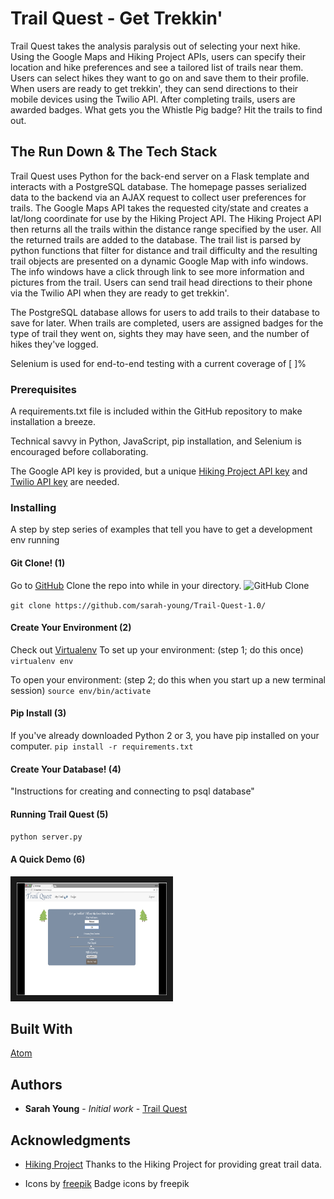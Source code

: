 # Trail Quest - Get Trekkin'

Trail Quest takes the analysis paralysis out of selecting your next hike. Using the Google Maps and Hiking Project APIs, users can specify their location and hike preferences and see a tailored list of trails near them. Users can select hikes they want to go on and save them to their profile. When users are ready to get trekkin', they can send directions to their mobile devices using the Twilio API. After completing trails, users are awarded badges. What gets you the Whistle Pig badge? Hit the trails to find out.

## The Run Down & The Tech Stack

Trail Quest uses Python for the back-end server on a Flask template and interacts with a PostgreSQL database. The homepage passes serialized data to the backend via an AJAX request to collect user preferences for trails. The Google Maps API takes the requested city/state and creates a lat/long coordinate for use by the Hiking Project API. The Hiking Project API then returns all the trails within the distance range specified by the user. All the returned trails are added to the database. The trail list is parsed by python functions that filter for distance and trail difficulty and the resulting trail objects are presented on a dynamic Google Map with info windows. The info windows have a click through link to see more information and pictures from the trail. Users can send trail head directions to their phone via the Twilio API when they are ready to get trekkin'.

The PostgreSQL database allows for users to add trails to their database to save for later. When trails are completed, users are assigned badges for the type of trail they went on, sights they may have seen, and the number of hikes they've logged.

Selenium is used for end-to-end testing with a current coverage of [  ]%

### Prerequisites

A requirements.txt file is included within the GitHub repository to make installation a breeze.

Technical savvy in Python, JavaScript, pip installation, and Selenium is encouraged before collaborating.

The Google API key is provided, but a unique [Hiking Project API key](https://www.hikingproject.com/data) and [Twilio API key](https://www.twilio.com/) are needed.

### Installing

A step by step series of examples that tell you have to get a development env running

#### Git Clone! (1)
Go to [GitHub](https://github.com/sarah-young/Trail-Quest-1.0/)
Clone the repo into while in your directory.
![GitHub Clone](/readme-files/01-gitclone)

`git clone https://github.com/sarah-young/Trail-Quest-1.0/`

#### Create Your Environment (2)
Check out [Virtualenv](https://virtualenv.pypa.io/en/stable/)
To set up your environment: (step 1; do this once)
`virtualenv env`

To open your environment: (step 2; do this when you start up a new terminal session)
`source env/bin/activate`

#### Pip Install (3)
If you've already downloaded Python 2 or 3, you have pip installed on your computer.
`pip install -r requirements.txt`

#### Create Your Database! (4)
"Instructions for creating and connecting to psql database"

#### Running Trail Quest (5)
`python server.py`

#### A Quick Demo (6)

<a href="https://youtu.be/mXeGiV-I-nM"><img src="/readme-files/youtubescreenshot.jpg"
alt="Trail Quest Demo" width="240" height="180" border="10"/></a>


## Built With
[Atom](https://atom.io/)

## Authors

* **Sarah Young** - *Initial work* - [Trail Quest](https://github.com/sarah-young/Trail-Quest-1.0)

## Acknowledgments

* [Hiking Project](https://www.hikingproject.com/data)
Thanks to the Hiking Project for providing great trail data.

* Icons by [freepik](https://www.flaticon.com/authors/freepik)
Badge icons by freepik
